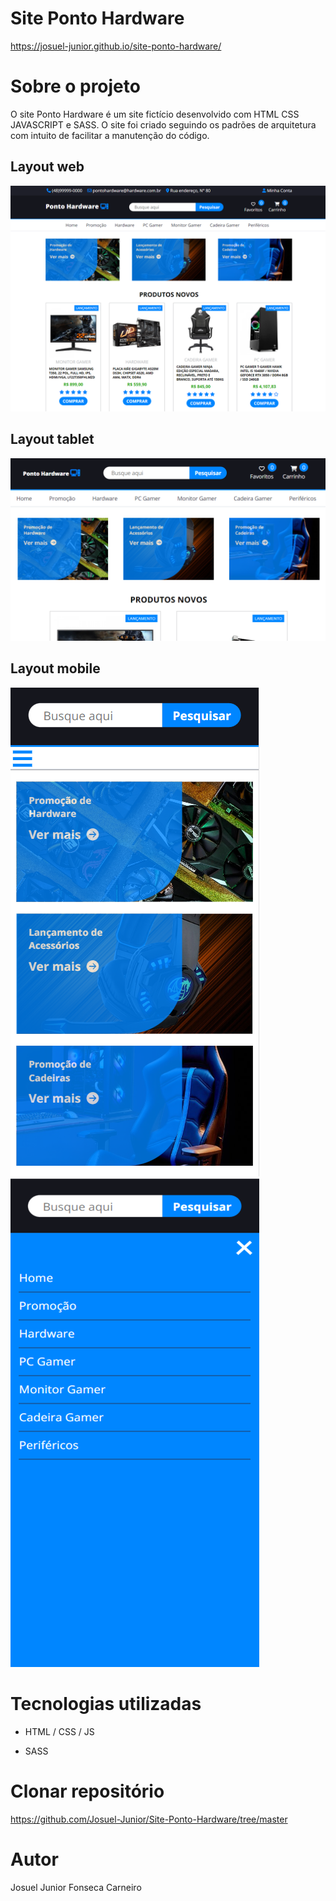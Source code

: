 # Site Ponto Hardware
https://josuel-junior.github.io/site-ponto-hardware/

# Sobre o projeto

O site Ponto Hardware é um site fictício desenvolvido com HTML CSS JAVASCRIPT e SASS.
O site foi criado seguindo os padrões de arquitetura com intuito de facilitar a manutenção do código.



## Layout web
![Web ](https://github.com/Josuel-Junior/projects-images/blob/master/image%20Ponto-Hardware/Layout-web.PNG)


## Layout tablet
![Tablet ](https://github.com/Josuel-Junior/projects-images/blob/master/image%20Ponto-Hardware/Layout-tablet.PNG)


## Layout mobile

![Mobile](https://raw.githubusercontent.com/Josuel-Junior/projects-images/master/image%20Ponto-Hardware/Layout-mobile.PNG)
![Mobile](https://raw.githubusercontent.com/Josuel-Junior/projects-images/master/image%20Ponto-Hardware/Layout-mobile-menu.png)



# Tecnologias utilizadas

- HTML / CSS / JS

- SASS

# Clonar repositório
https://github.com/Josuel-Junior/Site-Ponto-Hardware/tree/master

# Autor

Josuel Junior Fonseca Carneiro
